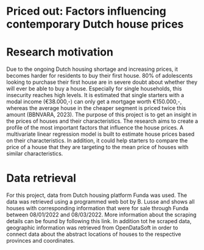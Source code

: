 # Priced out: Factors influencing contemporary Dutch house prices

# Research motivation
Due to the ongoing Dutch housing shortage and increasing prices, it becomes harder for residents to buy their first house. 80% of adolescents looking to purchase their first house are in severe doubt about whether they will ever be able to buy a house. Especially for single households, this insecurity reaches high levels. It is estimated that single starters with a modal income (€38.000,-) can only get a mortgage worth €150.000,-, whereas the average house in the cheaper segment is priced twice this amount (BBNVARA, 2023). 
The purpose of this project is to get an insight in the prices of houses and their characteristics. The research aims to create a profile of the most important factors that influence the house prices. A multivariate linear regression model is built to estimate house prices based on their characteristics. In addition, it could help starters to compare the price of a house that they are targeting to the mean price of houses with similar characteristics.

# Data retrieval
For this project, data from Dutch housing platform Funda was used. The data was retrieved using a programmed web bot by B. Lusse and shows all houses with corresponding information that were for sale through Funda between 08/01/2022 and 08/03/2022. More information about the scraping details can be found by following this link. In addition tot he scraped data, geographic information was retrieved from OpenDataSoft in order to connect data about the abstract locations of houses to the respective provinces and coordinates. 
